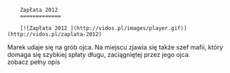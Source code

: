 
        Zapłata 2012 
        =============
        
        [![Zapłata 2012 ](http://vidos.pl/images/player.gif)](http://vidos.pl/zaplata-2012)
        
        
 Marek udaje się na grób ojca. Na miejscu zjawia się także szef mafii, który domaga się szybkiej spłaty długu, zaciągniętej przez jego ojca. zobacz pełny opis
    